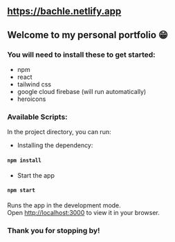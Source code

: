 ## https://bachle.netlify.app
## Welcome to my personal portfolio 😁

### You will need to install these to get started:
- npm
- react
- tailwind css
- google cloud firebase (will run automatically)
- heroicons

### Available Scripts:
In the project directory, you can run:

* Installing the dependency:
#### `npm install`


* Start the app
#### `npm start`
Runs the app in the development mode.\
Open [http://localhost:3000](http://localhost:3000) to view it in your browser.

### Thank you for stopping by!

